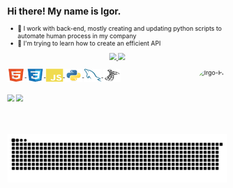 ## Hi there! My name is Igor.

- 🔭 I work with back-end, mostly creating and updating python scripts to automate human process in my company
- 🌱 I'm trying to learn how to create an efficient API

<!-- Github Status -->
<div align="center">
  <a href="https://github.com/igormarques1170670">
  <img height="130em" src="https://github-readme-stats.vercel.app/api?username=igormarques1170670&show_icons=true&theme=dracula&include_all_commits=true&count_private=true"/>
  <img height="130em" src="https://github-readme-stats.vercel.app/api/top-langs/?username=igormarques1170670&layout=compact&theme=dracula"/>
</div>
<!-- Tech Images -->  
<div style="display: inline_block"><br>
  <img align="center" alt="Irgo-HTML" height="30" width="40" src="https://raw.githubusercontent.com/devicons/devicon/master/icons/html5/html5-original.svg">
  <img align="center" alt="Irgo-CSS" height="30" width="40" src="https://raw.githubusercontent.com/devicons/devicon/master/icons/css3/css3-original.svg">
  <img align="center" alt="Irgo-Js" height="30" width="40" src="https://raw.githubusercontent.com/devicons/devicon/master/icons/javascript/javascript-plain.svg">
  <img align="center" alt="Irgo-Python" height="30" width="40" src="https://raw.githubusercontent.com/devicons/devicon/master/icons/python/python-original.svg">
  <img align="center" alt="Irgo-MySQL" height="30" width="40" src="https://raw.githubusercontent.com/devicons/devicon/master/icons/mysql/mysql-original.svg">
  <img align="center" alt="Irgo-SQL" height="30" width="40" src="https://raw.githubusercontent.com/devicons/devicon/master/icons/microsoftsqlserver/microsoftsqlserver-plain.svg">
  <img align="right" alt="Irgo-Pic" height="150" style="border-radius:50px;" src="https://media.discordapp.net/attachments/529403793939496983/909947362716307516/806b4d5097133b0f84a8ec6363f2e1aa.gif?width=676&height=676">
</div>
  
  ##
<!-- Social Media -->  
<div> 
  <a href = "mailto:igorsenamarques@hotmail.com"><img src="https://img.shields.io/badge/-Gmail-%23333?style=for-the-badge&logo=gmail&logoColor=white" target="_blank"></a>
  <a href="https://www.linkedin.com/in/igorsenam/" target="_blank"><img src="https://img.shields.io/badge/-LinkedIn-%230077B5?style=for-the-badge&logo=linkedin&logoColor=white" target="_blank"></a> 
 
  ![Snake animation](https://github.com/igormarques1170670/igormarques1170670/blob/output/github-contribution-grid-snake.svg)
</div>
